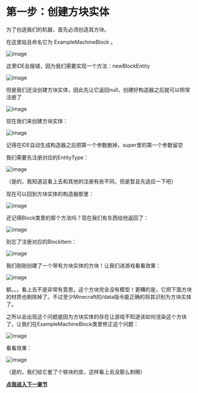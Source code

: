 
# 第一步：创建方块实体

为了创造我们的机器，首先必须创造其方块。

在这里姑且命名它为 ExampleMachineBlock 。

![image](https://github.com/user-attachments/assets/e6180119-51d6-4dbb-a32d-7ed3332dde8a)

这里IDE会报错，因为我们需要实现一个方法：newBlockEntity

![image](https://github.com/user-attachments/assets/e7d2fdb6-9240-494b-ab7d-0489608348ac)

但是我们还没创建方块实体，因此先让它返回null，创建好构造器之后就可以照常注册了

![image](https://github.com/user-attachments/assets/0eff7f79-8ce4-4d4d-bc0b-71881dcb6341)

现在我们来创建方块实体：

![image](https://github.com/user-attachments/assets/436e5c90-1aaa-4d24-b5da-a86fda2bfa90)

记得在IDE自动生成构造器之后把第一个参数删掉，super里的第一个参数留空

我们需要先注册对应的EntityType：

![image](https://github.com/user-attachments/assets/8c7d3ac3-c476-470e-b176-dd4e6fdbe139)

（是的，我知道这看上去和其他的注册有些不同，但是暂且先适应一下吧）

现在可以回到方块实体的构造器那里：

![image](https://github.com/user-attachments/assets/aeaf8c66-af86-4caa-a225-b207890ea1b4)

还记得Block类里的那个方法吗？现在我们有东西给他返回了：

![image](https://github.com/user-attachments/assets/1ac2e2df-4498-4580-a242-b1faa2d2986c)

别忘了注册对应的BlockItem：

![image](https://github.com/user-attachments/assets/5e62d045-7b40-4e36-a65d-94cb195e40a5)

我们刚刚创建了一个带有方块实体的方块！让我们进游戏看看效果：

![image](https://github.com/user-attachments/assets/975a1fdd-8bc8-4cc1-b990-375c99779229)

额。。。看上去不是非常有意思。这个方块完全没有模型！更糟的是，它把下面方块的材质也剔除掉了。不过至少Minecraft的/data指令能正确的将其识别为方块实体了。

之所以会出现这个问题是因为方块实体的存在让游戏不知道该如何渲染这个方块了。让我们在ExampleMachineBlock类里修正这个问题：

![image](https://github.com/user-attachments/assets/bef839be-5ca8-45e3-9a1b-8452d7a388fa)

看看效果：

![image](https://github.com/user-attachments/assets/20888500-0f62-404e-8336-6e204db0ac5d)

（是的，我们给它套了个铁块的皮，这样看上去没那么刺眼）

[**点我进入下一章节**](/tutorial/capabilities.md)
